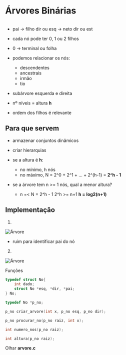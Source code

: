 # Árvores Binárias

```Def: árvore binária é ou um conjunto vazio ou um nó com duas subárvores; é uma estrutura hierarquica
```

* pai -> filho dir ou esq -> neto dir ou est
* cada nó pode ter 0, 1 ou 2 filhos
* 0 -> terminal ou folha 
* podemos relacionar os nós:
    * descendentes
    * ancestrais 
    * irmão 
    * tio 
* subárvore esquerda e direita 
* nº níveis = altura **h**


* ordem dos filhos é relevante 

## Para que servem
* armazenar conjuntos dinâmicos 
* criar hierarquias

* se a altura é **h**:
    * no mínimo, h nós
    * no máximo, N = 2^0 + 2^1 + ... + 2^(h-1) = **2^h - 1** 

* se a árvore tem n >= 1 nós, qual a menor altura?
    * n =< N = 2^h - 1
    2^h >= n+1
    **h = log2(n+1)**

## Implementação 
1. 
![Árvore](https://ibb.co/nb9bhVg)

* ruim para identificar pai do nó 


2. 
![Árvore](https://ibb.co/S01BQGJ)

Funções 

```C
typedef struct No{
    int dado;
    struct No *esq, *dir, *pai;
} No;

typedef No *p_no;

p_no criar_arvore(int x, p_no esq, p_no dir);

p_no procurar_no(p_no raiz, int x);

int numero_nos(p_no raiz);

int altura(p_no raiz);
```

Olhar **arvore.c**

